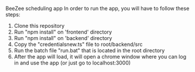 BeeZee scheduling app
In order to run the app, you will have to follow these steps: 
  1. Clone this repository 
  2. Run "npm install" on 'frontend' directory
  3. Run "npm install" on 'backend' directory
  4. Copy the "credentialsnew.ts" file to root/backend/src
  5. Run the batch file "run.bat" that is located in the root directory
  6. After the app will load, it will open a chrome window where you can log in and use the app (or just go to localhost:3000)
    
